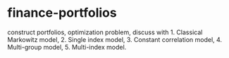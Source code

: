 # finance-portfolios
construct portfolios, optimization problem, discuss with 1. Classical Markowitz model, 2. Single index model, 3. Constant correlation model, 4. Multi-group model, 5. Multi-index model.
